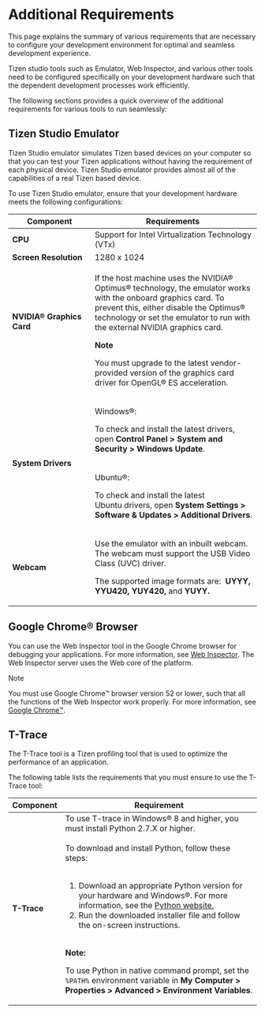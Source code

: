 # Additional Requirements

This page explains the summary of various requirements that are necessary to configure your development environment for optimal and seamless development experience. 

Tizen studio tools such as Emulator, Web Inspector, and various other tools need to be configured specifically on your development hardware such that the dependent development processes work efficiently. 

The following sections provides a quick overview of the additional requirements for various tools to run seamlessly:

## Tizen Studio Emulator 

Tizen Studio emulator simulates Tizen based devices on your computer so that you can test your Tizen applications without having the requirement of each physical device. Tizen Studio emulator provides almost all of the capabilities of a real Tizen based device.

To use Tizen Studio emulator, ensure that your development hardware meets the following configurations:

<table>
<thead>
<tr style="height: 18px;">
<th style="width: 205.783px; height: 18px;"><strong>Component</strong></th>
<th style="width: 505.217px; height: 18px;"><strong>Requirements&nbsp;</strong></th>
</tr>
</thead>
<tbody>
<tr style="height: 18px;">
<td style="width: 205.783px; height: 18px;"><strong>CPU</strong></td>
<td style="width: 505.217px; height: 18px;">Support for Intel Virtualization Technology (VTx)</td>
</tr>
<tr style="height: 18px;">
<td style="width: 205.783px; height: 18px;"><strong>Screen Resolution</strong></td>
<td style="width: 505.217px; height: 18px;">1280 x 1024</td>
</tr>
<tr style="height: 165px;">
<td style="width: 205.783px; height: 165px;">
<p><strong>NVIDIA&reg; Graphics Card</strong></p>
<p>&nbsp;</p>
</td>
<td style="width: 505.217px; height: 165px;">
<p>If the host machine uses the NVIDIA&reg; Optimus&reg; technology, the emulator works with the onboard graphics card. To prevent this, either disable the Optimus&reg; technology or set the emulator to run with the external NVIDIA graphics card.</p>
<p><b>Note</b></p> You must upgrade to the latest vendor-provided version of the graphics card driver for OpenGL&reg; ES acceleration.</p>
</td>
</tr>
<tr style="height: 92.6px;">
<td style="width: 205.783px; height: 188.6px;" rowspan="2"><strong>System Drivers</strong>&nbsp;</td>
<td style="width: 505.217px; height: 92.6px;">
<p>Windows&reg;:</p>
<p>To check and install the latest drivers, open&nbsp;<strong>Control Panel &gt; System and Security &gt; Windows Update</strong>.</p>
</td>
</tr>
<tr style="height: 96px;">
<td style="width: 505.217px; height: 96px;">
<p>Ubuntu&reg;:&nbsp;</p>
<p>To check and install the latest Ubuntu&nbsp;drivers, open&nbsp;<strong>System Settings &gt; Software &amp; Updates &gt; Additional Drivers</strong>.</p>
</td>
</tr>
<tr style="height: 114px;">
<td style="width: 205.783px; height: 114px;"><strong>Webcam</strong></td>
<td style="width: 505.217px; height: 114px;">
<p>Use the emulator with an inbuilt webcam. The webcam must support the USB Video Class (UVC) driver.</p>
<p>The&nbsp;supported image formats are: &nbsp;<strong>UYYY, YYU420, YUY420,</strong> and <strong>YUYY.</strong></p>
</td>
</tr>
</tbody>
</table>

## Google Chrome&reg; Browser 

You can use the Web Inspector tool in the Google Chrome browser for debugging your applications. For more information, see [Web Inspector](../web-tools/web-inspector.md). The Web Inspector server uses the Web core of the platform.

> [!NOTE]
> You must use Google Chrome&trade; browser version 52 or lower, such that all the functions of the Web Inspector work properly. For more information, see [Google Chrome&trade;](http://www.slimjet.com/chrome/google-chrome-old-version.php).

## T-Trace 

The T-Trace tool is a Tizen profiling tool that is used to optimize the performance of an application.

The following table lists the requirements that you must ensure to use the T-Trace tool:

<table>
<thead>
<tr>
<th>Component</th>
<th>Requirement</th>
</tr>
</thead>
<tbody>
<tr>
<td>
<b>T-Trace</b> 
</td>
<td>To use T-trace in Windows&reg; 8 and higher, you must install Python 2.7.X or higher.
<br> <br>
To download and install Python, follow these steps: <br>
<br>
<ol>
<li> Download an appropriate Python version for your hardware and Windows&reg;. For more information, see the  <a href="https://www.python.org/downloads/">Python website.</a>
</li>

<li>Run the downloaded installer file and follow the on-screen instructions.</li>
</ol>

<br><strong>Note:</strong>

To use Python in native command prompt, set the <code>%PATH%</code> environment variable in <strong>My Computer > Properties > Advanced > Environment Variables</strong>.
</td>
</tr>
</tbody>
</table>
